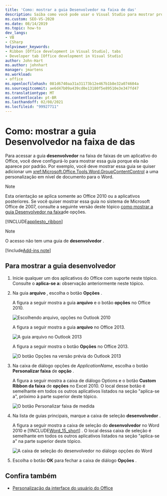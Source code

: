 ```yaml
---
title: 'Como: mostrar a guia Desenvolvedor na faixa de das'
description: Saiba como você pode usar o Visual Studio para mostrar programaticamente a guia Desenvolvedor na faixa de palavras em um documento do Microsoft Word.
ms.custom: SEO-VS-2020
ms.date: 08/14/2019
ms.topic: how-to
dev_langs:
- VB
- CSharp
helpviewer_keywords:
- Ribbon [Office development in Visual Studio], tabs
- Developer tab [Office development in Visual Studio]
author: John-Hart
ms.author: johnhart
manager: jmartens
ms.workload:
- office
ms.openlocfilehash: 081d6740aa31a31173b12e467b1b8e32a074604a
ms.sourcegitcommit: ae6d47b09a439cd0e13180f5e89510e3e347fd47
ms.translationtype: MT
ms.contentlocale: pt-BR
ms.lasthandoff: 02/08/2021
ms.locfileid: "99927711"
---
```

# <a name="how-to-show-the-developer-tab-on-the-ribbon"></a>Como: mostrar a guia Desenvolvedor na faixa de das
  Para acessar a guia **desenvolvedor** na faixa de faixas de um aplicativo do Office, você deve configurá-lo para mostrar essa guia porque ela não aparece por padrão. Por exemplo, você deve mostrar essa guia se quiser adicionar um <xref:Microsoft.Office.Tools.Word.GroupContentControl> a uma personalização em nível de documento para o Word.

> [!NOTE]
> Esta orientação se aplica somente ao Office 2010 ou a aplicativos posteriores. Se você quiser mostrar essa guia no sistema de Microsoft Office de 2007, consulte a seguinte versão deste tópico [como mostrar a guia Desenvolvedor na faixa](https://web.archive.org/web/20140303033431/msdn.microsoft.com/library/bb608625(v=vs.90).aspx
)de opções.

 [!INCLUDE[appliesto_ribbon](../vsto/includes/appliesto-ribbon-md.md)]

> [!NOTE]
> O acesso não tem uma guia de **desenvolvedor** .

[!include[Add-ins note](includes/addinsnote.md)]

## <a name="to-show-the-developer-tab"></a>Para mostrar a guia desenvolvedor

1. Inicie qualquer um dos aplicativos do Office com suporte neste tópico. Consulte o **aplica-se a:** observação anteriormente neste tópico.

2. Na guia **arquivo** , escolha o botão **Opções** .

     A figura a seguir mostra a guia **arquivo** e o botão **opções** no Office 2010.

     ![Escolhendo arquivo, opções no Outlook 2010](../vsto/media/vsto-office-file-tab.png "Escolhendo arquivo, opções no Outlook 2010")

     A figura a seguir mostra a guia **arquivo** no Office 2013.

     ![A guia arquivo no Outlook 2013](../vsto/media/vsto-office2013-filetab.png "A guia arquivo no Outlook 2013")

     A figura a seguir mostra o botão **Opções** no Office 2013.

     ![O botão Opções na versão prévia do Outlook 2013](../vsto/media/vsto-office2013-optionsbutton.png "O botão Opções na versão prévia do Outlook 2013")

3. Na caixa de diálogo opções de _ApplicationName_, escolha o botão **Personalizar faixa** de **opção** .

     A figura a seguir mostra a caixa de diálogo Options e o botão **Custom Ribbon da faixa** de **opções** no Excel 2010. O local desse botão é semelhante em todos os outros aplicativos listados na seção "aplica-se a", próximo à parte superior deste tópico.

     ![O botão Personalizar faixa de medida](../vsto/media/vsto-office2010-customizeribbonbutton.png "O botão Personalizar faixa de medida")

4. Na lista de guias principais, marque a caixa de seleção **desenvolvedor** .

     A figura a seguir mostra a caixa de seleção do **desenvolvedor** no Word 2010 e [!INCLUDE[Word_15_short](../vsto/includes/word-15-short-md.md)] . O local dessa caixa de seleção é semelhante em todos os outros aplicativos listados na seção "aplica-se a" na parte superior deste tópico.

     ![A caixa de seleção do desenvolvedor no diálogo opções do Word](../vsto/media/vsto-office2010-developercheckbox.png "A caixa de seleção do desenvolvedor no diálogo opções do Word")

5. Escolha o botão **OK** para fechar a caixa de diálogo **Opções** .

## <a name="see-also"></a>Confira também
- [Personalização da interface do usuário do Office](../vsto/office-ui-customization.md)
